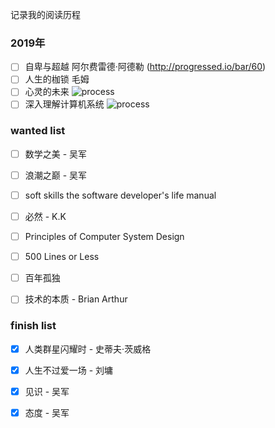 记录我的阅读历程

### 2019年

- [ ] 自卑与超越  阿尔费雷德·阿德勒 (http://progressed.io/bar/60)
- [ ] 人生的枷锁  毛姆
- [ ] 心灵的未来  ![process](http://progressed.io/bar/60)
- [ ] 深入理解计算机系统  ![process](http://progressed.io/bar/11) 

### wanted list 
  
- [ ] 数学之美 - 吴军

- [ ] 浪潮之巅 - 吴军

- [ ] soft skills the software developer's life manual

- [ ] 必然 - K.K 

- [ ] Principles of Computer System Design

- [ ] 500 Lines or Less

- [ ] 百年孤独

- [ ] 技术的本质 - Brian Arthur
  
### finish list

- [x] 人类群星闪耀时 - 史蒂夫·茨威格

- [x] 人生不过爱一场 - 刘墉   

- [x] 见识 - 吴军   

- [x] 态度 - 吴军
